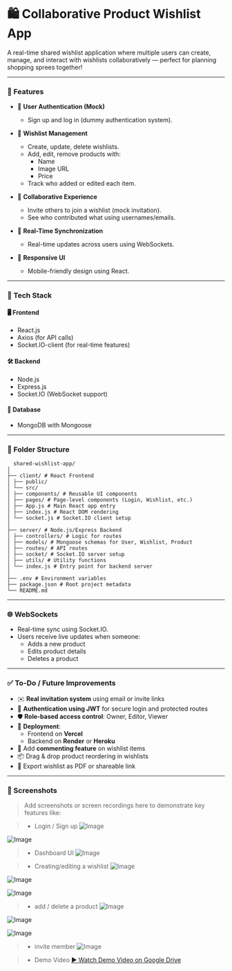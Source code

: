 # 🛍️ Collaborative Product Wishlist App

A real-time shared wishlist application where multiple users can create, manage, and interact with wishlists collaboratively — perfect for planning shopping sprees together!

---

### 🚀 Features

- 👤 **User Authentication (Mock)**
  - Sign up and log in (dummy authentication system).
  
- 📝 **Wishlist Management**
  - Create, update, delete wishlists.
  - Add, edit, remove products with:
    - Name
    - Image URL
    - Price
  - Track who added or edited each item.
  
- 👥 **Collaborative Experience**
  - Invite others to join a wishlist (mock invitation).
  - See who contributed what using usernames/emails.
  
- 🔄 **Real-Time Synchronization**
  - Real-time updates across users using WebSockets.
  
- 📱 **Responsive UI**
  - Mobile-friendly design using React.

---

### 🧱 Tech Stack

#### 🖥️ Frontend
- React.js
- Axios (for API calls)
- Socket.IO-client (for real-time features)

#### 🛠️ Backend
- Node.js
- Express.js
- Socket.IO (WebSocket support)

#### 💾 Database
- MongoDB with Mongoose

---

### 📁 Folder Structure

```
  shared-wishlist-app/
│
├── client/ # React Frontend
│ ├── public/
│ └── src/
│ ├── components/ # Reusable UI components
│ ├── pages/ # Page-level components (Login, Wishlist, etc.)
│ ├── App.js # Main React app entry
│ ├── index.js # React DOM rendering
│ └── socket.js # Socket.IO client setup
│
├── server/ # Node.js/Express Backend
│ ├── controllers/ # Logic for routes
│ ├── models/ # Mongoose schemas for User, Wishlist, Product
│ ├── routes/ # API routes
│ ├── socket/ # Socket.IO server setup
│ ├── utils/ # Utility functions
│ └── index.js # Entry point for backend server
│
├── .env # Environment variables
├── package.json # Root project metadata
└── README.md

```
---

### 🌐 WebSockets

- Real-time sync using Socket.IO.
- Users receive live updates when someone:
  - Adds a new product
  - Edits product details
  - Deletes a product

---

### ✅ To-Do / Future Improvements

- ✉️ **Real invitation system** using email or invite links  
- 🔐 **Authentication using JWT** for secure login and protected routes  
- 🛡️ **Role-based access control**: Owner, Editor, Viewer  
- 🚀 **Deployment**:
  - Frontend on **Vercel**
  - Backend on **Render** or **Heroku**
- 💬 Add **commenting feature** on wishlist items  
- 📦 Drag & drop product reordering in wishlists  
- 🧾 Export wishlist as PDF or shareable link  

---

### 📸 Screenshots

> Add screenshots or screen recordings here to demonstrate key features like:

> - Login / Sign up
![Image](https://github.com/user-attachments/assets/e06e2900-c507-4f6a-933b-ff98ed0a00ea)

![Image](https://github.com/user-attachments/assets/2f759fc8-e088-42a7-9738-e53e6b49554e)

> - Dashboard UI
![Image](https://github.com/user-attachments/assets/e43977d8-4d02-4e85-b4cd-2844bed43c35)

> - Creating/editing a wishlist
![Image](https://github.com/user-attachments/assets/92839ae1-35e9-4cf6-985c-2e8c1fac7f4f)

![Image](https://github.com/user-attachments/assets/3e0d0fa5-5da1-4392-a2ac-988d22481d97)

![Image](https://github.com/user-attachments/assets/e0c3d30e-17d9-452f-9a0d-357a9ce1ef90)

> - add / delete a product
![Image](https://github.com/user-attachments/assets/4de5d14c-6f27-483a-ba02-513236d2349e)

![Image](https://github.com/user-attachments/assets/f33617dd-1e3e-4a1b-84bd-468bdf84f890)

![Image](https://github.com/user-attachments/assets/a4ccd08b-361a-4649-a728-3bea4fb2d058)

> - invite member
![Image](https://github.com/user-attachments/assets/8af87557-1de1-4e36-949f-a520260b251b)

> - Demo Video
[▶️ Watch Demo Video on Google Drive](https://drive.google.com/file/d/1Lnr8N0anjZQFIiUq9wiyQrBxJU4lzx2G/view?usp=sharing)
